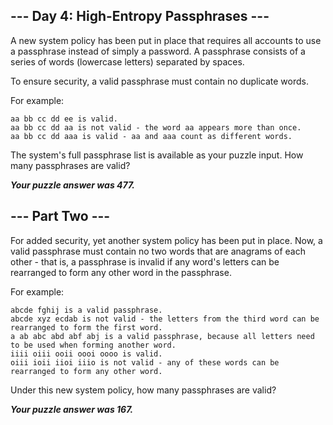 ## --- Day 4: High-Entropy Passphrases ---

A new system policy has been put in place that requires all accounts to use a passphrase instead of simply a password. A passphrase consists of a series of words (lowercase letters) separated by spaces.

To ensure security, a valid passphrase must contain no duplicate words.

For example:

```
aa bb cc dd ee is valid.
aa bb cc dd aa is not valid - the word aa appears more than once.
aa bb cc dd aaa is valid - aa and aaa count as different words.
```

The system's full passphrase list is available as your puzzle input. How many passphrases are valid?

**_Your puzzle answer was 477._**

## --- Part Two ---

For added security, yet another system policy has been put in place. Now, a valid passphrase must contain no two words that are anagrams of each other - that is, a passphrase is invalid if any word's letters can be rearranged to form any other word in the passphrase.

For example:

```
abcde fghij is a valid passphrase.
abcde xyz ecdab is not valid - the letters from the third word can be rearranged to form the first word.
a ab abc abd abf abj is a valid passphrase, because all letters need to be used when forming another word.
iiii oiii ooii oooi oooo is valid.
oiii ioii iioi iiio is not valid - any of these words can be rearranged to form any other word.
```

Under this new system policy, how many passphrases are valid?

**_Your puzzle answer was 167._**